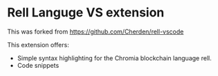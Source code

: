 # Rell Languge VS extension

This was forked from https://github.com/Cherden/rell-vscode

This extension offers:
- Simple syntax highlighting for the Chromia blockchain language rell.
- Code snippets
